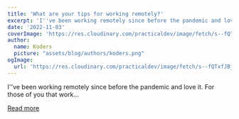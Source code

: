```yaml
---
title: 'What are your tips for working remotely?'
excerpt: 'I''ve been working remotely since before the pandemic and love it. For those of you that work...'
date: '2022-11-03'
coverImage: 'https://res.cloudinary.com/practicaldev/image/fetch/s--fQTxfJBj--/c_imagga_scale,f_auto,fl_progressive,h_420,q_auto,w_1000/https://dev-to-uploads.s3.amazonaws.com/uploads/articles/h16y9nb1u6on7fcu2rv1.jpg'
author:
  name: Koders
  picture: "assets/blog/authors/koders.png"
ogImage:
  url: 'https://res.cloudinary.com/practicaldev/image/fetch/s--fQTxfJBj--/c_imagga_scale,f_auto,fl_progressive,h_420,q_auto,w_1000/https://dev-to-uploads.s3.amazonaws.com/uploads/articles/h16y9nb1u6on7fcu2rv1.jpg'
---
```


I''ve been working remotely since before the pandemic and love it. For those of you that work...

[Read more](https://dev.to/nickytonline/what-are-your-tips-for-working-remotely-57n0)
